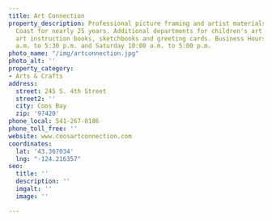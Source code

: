 ```yaml
---
title: Art Connection
property_description: Professional picture framing and artist materials on the Oregon
  Coast for nearly 25 years. Additional departments for children's art supplies and
  art instruction books, sketchbooks and greeting cards. Business Hours are M-F 9:30
  a.m. to 5:30 p.m. and Saturday 10:00 a.m. to 5:00 p.m.
photo_name: "/img/artconnection.jpg"
photo_alt: ''
property_category:
- Arts & Crafts
address:
  street: 245 S. 4th Street
  street2: ''
  city: Coos Bay
  zip: '97420'
phone_local: 541-267-0186
phone_toll_free: ''
website: www.coosartconnection.com
coordinates:
  lat: '43.367034'
  lng: "-124.216357"
seo:
  title: ''
  description: ''
  imgalt: ''
  image: ''

---
```

